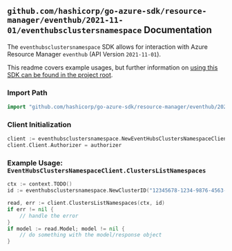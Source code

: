 
## `github.com/hashicorp/go-azure-sdk/resource-manager/eventhub/2021-11-01/eventhubsclustersnamespace` Documentation

The `eventhubsclustersnamespace` SDK allows for interaction with Azure Resource Manager `eventhub` (API Version `2021-11-01`).

This readme covers example usages, but further information on [using this SDK can be found in the project root](https://github.com/hashicorp/go-azure-sdk/tree/main/docs).

### Import Path

```go
import "github.com/hashicorp/go-azure-sdk/resource-manager/eventhub/2021-11-01/eventhubsclustersnamespace"
```


### Client Initialization

```go
client := eventhubsclustersnamespace.NewEventHubsClustersNamespaceClientWithBaseURI("https://management.azure.com")
client.Client.Authorizer = authorizer
```


### Example Usage: `EventHubsClustersNamespaceClient.ClustersListNamespaces`

```go
ctx := context.TODO()
id := eventhubsclustersnamespace.NewClusterID("12345678-1234-9876-4563-123456789012", "example-resource-group", "clusterName")

read, err := client.ClustersListNamespaces(ctx, id)
if err != nil {
	// handle the error
}
if model := read.Model; model != nil {
	// do something with the model/response object
}
```
